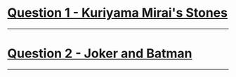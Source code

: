 # [Question 1 - Kuriyama Mirai's Stones](https://codeforces.com/problemset/problem/433/B)
---
# [Question 2 - Joker and Batman](https://www.codechef.com/problems/JOKRBTMN)
---
